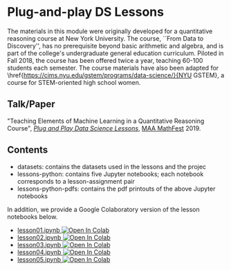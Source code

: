 # Plug-and-play DS Lessons

The materials in this module were originally developed for a quantitative reasoning course at New York University.  The course, ``From Data to Discovery'', has no prerequisite beyond basic arithmetic and algebra, and is part of the college's undergraduate general education curriculum.  Piloted in Fall 2018, the course has been offered twice a year, teaching 60-100 students each semester.  The course materials have also been adapted for \href{https://cims.nyu.edu/gstem/programs/data-science/}{NYU GSTEM}, a course for STEM-oriented high school women.

## Talk/Paper
"Teaching Elements of Machine Learning in a Quantitative Reasoning Course", [*Plug and Play Data Science Lessons*](https://www.maa.org/meetings/mathfest/program-details/2019/contributed-paper-sessions), [MAA MathFest](https://www.maa.org/meetings/mathfest) 2019.

## Contents

+ datasets: contains the datasets used in the lessons and the projec
+ lessons-python: contains five Jupyter notebooks; each notebook corresponds to a lesson-assignment pair
+ lessons-python-pdfs: contains the pdf printouts of the above Jupyter notebooks

In addition, we provide a Google Colaboratory version of the lesson notebooks below.
+ [lesson01.ipynb ![Open In Colab](https://colab.research.google.com/assets/colab-badge.svg)](https://colab.research.google.com/github/tiasondjaja/plugplaydslessons/blob/master/lessons-python-colab/lesson01.ipynb)
+ [lesson02.ipynb ![Open In Colab](https://colab.research.google.com/assets/colab-badge.svg)](https://colab.research.google.com/github/tiasondjaja/plugplaydslessons/blob/master/lessons-python-colab/lesson02.ipynb)
+ [lesson03.ipynb ![Open In Colab](https://colab.research.google.com/assets/colab-badge.svg)](https://colab.research.google.com/github/tiasondjaja/plugplaydslessons/blob/master/lessons-python-colab/lesson03.ipynb)
+ [lesson04.ipynb ![Open In Colab](https://colab.research.google.com/assets/colab-badge.svg)](https://colab.research.google.com/github/tiasondjaja/plugplaydslessons/blob/master/lessons-python-colab/lesson04.ipynb)
+ [lesson05.ipynb ![Open In Colab](https://colab.research.google.com/assets/colab-badge.svg)](https://colab.research.google.com/github/tiasondjaja/plugplaydslessons/blob/master/lessons-python-colab/lesson05.ipynb)
